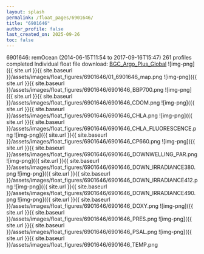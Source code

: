 ```yaml
---
layout: splash
permalink: /float_pages/6901646/
title: "6901646"
author_profile: false
last_created_on: 2025-09-26
toc: false
---
```

 
6901646: remOcean (2014-06-15T11:54 to 2017-09-16T15:47)
261 profiles completed
Individual float file download: [BGC_Argo_Plus_Global](https://ftp.soest.hawaii.edu/bgc_argo_plus/Individual_Floats/outliers_removed/6901646_Sprof_processed.nc)
![img-png]({{ site.url }}{{ site.baseurl }}/assets/images/float_figures/6901646/01_6901646_map.png
![img-png]({{ site.url }}{{ site.baseurl }}/assets/images/float_figures/6901646/6901646_BBP700.png
![img-png]({{ site.url }}{{ site.baseurl }}/assets/images/float_figures/6901646/6901646_CDOM.png
![img-png]({{ site.url }}{{ site.baseurl }}/assets/images/float_figures/6901646/6901646_CHLA.png
![img-png]({{ site.url }}{{ site.baseurl }}/assets/images/float_figures/6901646/6901646_CHLA_FLUORESCENCE.png
![img-png]({{ site.url }}{{ site.baseurl }}/assets/images/float_figures/6901646/6901646_CP660.png
![img-png]({{ site.url }}{{ site.baseurl }}/assets/images/float_figures/6901646/6901646_DOWNWELLING_PAR.png
![img-png]({{ site.url }}{{ site.baseurl }}/assets/images/float_figures/6901646/6901646_DOWN_IRRADIANCE380.png
![img-png]({{ site.url }}{{ site.baseurl }}/assets/images/float_figures/6901646/6901646_DOWN_IRRADIANCE412.png
![img-png]({{ site.url }}{{ site.baseurl }}/assets/images/float_figures/6901646/6901646_DOWN_IRRADIANCE490.png
![img-png]({{ site.url }}{{ site.baseurl }}/assets/images/float_figures/6901646/6901646_DOXY.png
![img-png]({{ site.url }}{{ site.baseurl }}/assets/images/float_figures/6901646/6901646_PRES.png
![img-png]({{ site.url }}{{ site.baseurl }}/assets/images/float_figures/6901646/6901646_PSAL.png
![img-png]({{ site.url }}{{ site.baseurl }}/assets/images/float_figures/6901646/6901646_TEMP.png
